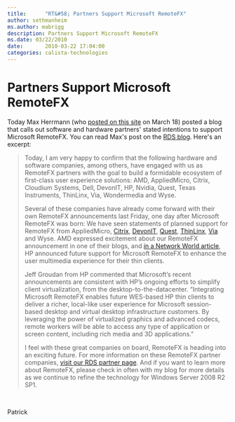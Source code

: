 ```yaml
---
title:      "RT&#58; Partners Support Microsoft RemoteFX"
author: sethmanheim
ms.author: mabrigg
description: Partners Support Microsoft RemoteFX
ms.date: 03/22/2010
date:       2010-03-22 17:04:00
categories: calista-technologies
---
```

# Partners Support Microsoft RemoteFX

Today Max Herrmann (who [posted on this site](/virtualization/community/team-blog/2010/20100317-explaining-microsoft-remotefx "Max's March 18 post") on March 18) posted a blog that calls out software and hardware partners' stated intentions to support Microsoft RemoteFX. You can read Max's post on the [RDS blog](https://techcommunity.microsoft.com/t5/security-compliance-and-identity/partners-support-microsoft-remotefx/ba-p/246982 "RDS blog on MSDN"). Here's an excerpt: 

> Today, I am very happy to confirm that the following hardware and software companies, among others, have engaged with us as RemoteFX partners with the goal to build a formidable ecosystem of first-class user experience solutions: AMD, AppliedMicro, Citrix, Cloudium Systems, Dell, DevonIT, HP, Nvidia, Quest, Texas Instruments, ThinLinx, Via, Wondermedia and Wyse.
> 
> Several of these companies have already come forward with their own RemoteFX announcements last Friday, one day after Microsoft RemoteFX was born: We have seen statements of planned support for RemoteFX from AppliedMicro, [Citrix](https://www.citrix.com/blogs/2013/12/11/true-hardware-gpu-sharing-arrives/), [DevonIT](http://www.devonit.com/blog/devon-it-announces-plans-for-integration-of-thin-client-solutions-with-microsoft-remotefx), [Quest](http://www.quest.com), [ThinLinx](http://thinlinx.com/news/), [Via](https://www.viatech.com/en/category/press/) and Wyse. AMD expressed excitement about our RemoteFX announcement in one of their blogs, and [in a Network World article](https://www.networkworld.com/article/2230145/microsoft-and-citrix-look-to-deliver-tko.html), HP announced future support for Microsoft RemoteFX to enhance the user multimedia experience for their thin clients. 
> 
> Jeff Groudan from HP commented that Microsoft’s recent announcements are consistent with HP’s ongoing efforts to simplify client virtualization, from the desktop-to-the-datacenter. “Integrating Microsoft RemoteFX enables future WES-based HP thin clients to deliver a richer, local-like user experience for Microsoft session-based desktop and virtual desktop infrastructure customers. By leveraging the power of virtualized graphics and advanced codecs, remote workers will be able to access any type of application or screen content, including rich media and 3D applications.”
> 
> I feel with these great companies on board, RemoteFX is heading into an exciting future. For more information on these RemoteFX partner companies, [visit our RDS partner page](https://www.microsoft.com/windowsserver2008/en/us/rds-partners.aspx). And if you want to learn more about RemoteFX, please check in often with my blog for more details as we continue to refine the technology for Windows Server 2008 R2 SP1.

 

Patrick
